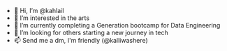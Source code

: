 - 👋 Hi, I’m @kahlail
- 👀 I’m interested in the arts
- 🌱 I’m currently completing a Generation bootcamp for Data Engineering
- 💞️ I’m looking for others starting a new journey in tech
- 📫 Send me a dm, I'm friendly (@kalliwashere)

<!---
kahlail/kahlail is a ✨ special ✨ repository because its `README.md` (this file) appears on your GitHub profile.
You can click the Preview link to take a look at your changes.
--->
